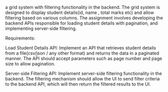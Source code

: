 a grid system with filtering functionality in the backend. The grid system is designed to display student details(id, name , total marks etc) and allow filtering based on various columns. 
The assignment involves developing the backend APIs responsible for loading student details with pagination, and implementing server-side filtering.

Requirements:


Load Student Details API: Implement an API that retrieves student details from a file(csv/json / any other format)  and returns the data in a paginated manner. The API should accept parameters such as page number and page size to allow pagination.

Server-side Filtering API: Implement server-side filtering functionality in the backend. The filtering mechanism should allow the UI to send filter criteria to the backend API, which will then return the filtered results to the UI.

